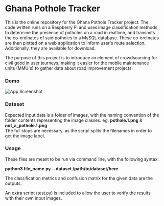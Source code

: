 # Ghana Pothole Tracker
This is the online repository for the Ghana Pothole Tracker project. The code written runs on a Raspberry Pi and uses image classification methods to determine the presence of potholes on a road in realtime, and transmits the co-ordinates of said potholes to a MySQL database.
These co-ordinates are then plotted on a web application to inform user's route selection. Additionally, they are available for download.

The purpose of this project is to introduce an element of crowdsourcing for civil good in user journeys, making it easier for the mobile maintenance units (MMU's) to gather data about road improvement projects.

### Demo
![App Screenshot](https://imgur.com/a/0IDhGfk)

### Dataset
Expected input data is a folder of images, with the naming convention of the folder contents representing the image classes. eg. **pothole.1.png** & **not_a_pothole.1.png** <br/>
The full stops are necessary, as the script splits the filenames in order to get the image label.

### Usage
These files are meant to be run via command line, with the following syntax: 

**python3 file_name.py --dataset /path/to/dataset/here**<br/>

The classification metrics and confusion matrix for the given data are the outputs.

An extra script (test.py) is included to allow the user to verify the results with their own input images.
